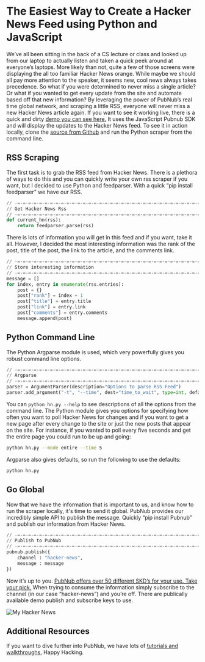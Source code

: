 # The Easiest Way to Create a Hacker News Feed using Python and JavaScript


We’ve all been sitting in the back of a CS lecture or class and looked up from our laptop to actually listen and taken a quick peek around at everyone’s laptops. More likely than not, quite a few of those screens were displaying the all too familiar Hacker News orange. While maybe we should all pay more attention to the speaker, it seems new, cool news always takes precedence. So what if you were determined to never miss a single article? Or what if you wanted to get every update from the site and automate based off that new information? By leveraging the power of PubNub’s real time global network, and scraping a little RSS, everyone will never miss a new Hacker News article again. If you want to see it working live, there is a quick and dirty [demo you can see here.][2] It uses the JavaScript Pubnub SDK and will display the updates to the Hacker News feed. To see it in action locally, clone the [source from Github][3] and run the Python scraper from the command line.

## RSS Scraping

The first task is to grab the RSS feed from Hacker News. There is a plethora of ways to do this and you can quickly write your own rss scraper if you want, but I decided to use Python and feedparser. With a quick “pip install feedparser” we have our RSS. 

```python
// -=-=-=-=-=-=-=-=-=-=-=-=-=-=-=-=-=-=-=-=-=-=-=-=-=-=-=-=-=-=-=-=-=-=-=-
// Get Hacker News Rss
// -=-=-=-=-=-=-=-=-=-=-=-=-=-=-=-=-=-=-=-=-=-=-=-=-=-=-=-=-=-=-=-=-=-=-=-
def current_hn(rss):
    return feedparser.parse(rss)
```

There is lots of information you will get in this feed and if you want, take it all. However, I decided the most interesting information was the rank of the post, title of the post, the link to the article, and the comments link. 

```python
// -=-=-=-=-=-=-=-=-=-=-=-=-=-=-=-=-=-=-=-=-=-=-=-=-=-=-=-=-=-=-=-=-=-=-=-
// Store interesting information
// -=-=-=-=-=-=-=-=-=-=-=-=-=-=-=-=-=-=-=-=-=-=-=-=-=-=-=-=-=-=-=-=-=-=-=-
message = []
for index, entry in enumerate(rss.entries):
    post = {}
    post["rank"] = index + 1
    post["title"] = entry.title
    post["link"] = entry.link 
    post["comments"] = entry.comments
    message.append(post)
```

## Python Command Line

The Python Argparse module is used, which very powerfully gives you robust command line options. 

```python
// -=-=-=-=-=-=-=-=-=-=-=-=-=-=-=-=-=-=-=-=-=-=-=-=-=-=-=-=-=-=-=-=-=-=-=-
// Argparse
// -=-=-=-=-=-=-=-=-=-=-=-=-=-=-=-=-=-=-=-=-=-=-=-=-=-=-=-=-=-=-=-=-=-=-=-
parser = ArgumentParser(description="Options to parse RSS Feed")
parser.add_argument("-t", "--time", dest="time_to_wait", type=int, default=10)
```

You can `python hn.py --help` to see descriptions of all the options from the command line. The Python module gives you options for specifying how often you want to poll Hacker News for changes and if you want to get a new page after every change to the site or just the new posts that appear on the site. For instance, if you wanted to poll every five seconds and get the entire page you could run to be up and going:

```bash
python hn.py --mode entire --time 5
```

Argparse also gives defaults, so run the following to use the defaults:

```bash
python hn.py
```

## Go Global

Now that we have the information that is important to us, and know how to run the scraper locally, it's time to send it global. PubNub provides our incredibly simple API to publish the message. Quickly “pip install Pubnub” and publish our information from Hacker News.  

```python
// -=-=-=-=-=-=-=-=-=-=-=-=-=-=-=-=-=-=-=-=-=-=-=-=-=-=-=-=-=-=-=-=-=-=-=-
// Publish to PubNub
// -=-=-=-=-=-=-=-=-=-=-=-=-=-=-=-=-=-=-=-=-=-=-=-=-=-=-=-=-=-=-=-=-=-=-=-
pubnub.publish({
    channel : "hacker-news",
    message : message
})
```

Now it’s up to you. [PubNub offers over 50 different SKD’s for your use. Take your pick.][1] When trying to consume the information simply subscribe to the channel (in our case “hacker-news”) and you’re off. There are publically available demo publish and subscribe keys to use. 


![My Hacker News][4]


## Additional Resources

If you want to dive further into PubNub, we have lots of [tutorials and walkthroughs.][5] Happy Hacking. 


  [1]: http://www.pubnub.com/developers/
  [2]: http://pubnub.github.io/easy-hacker-news-stream/
  [3]: https://github.com/pubnub/easy-hacker-news-stream/
  [4]: http://i.imgur.com/8rvUgcb.png
  [5]: http://www.pubnub.com/demos/
